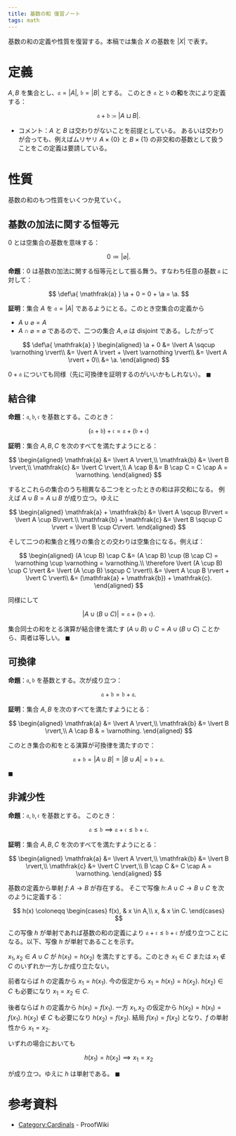 ```yaml
---
title: 基数の和 復習ノート
tags: math
---
```


基数の和の定義や性質を復習する。本稿では集合 $X$ の基数を $\lvert X \rvert$ で表す。

# 定義

$A, B$ を集合とし、$\mathfrak{a} = \lvert A \rvert$,
$\mathfrak{b} = \lvert B \rvert$ とする。
このとき $\mathfrak{a}$ と $\mathfrak{b}$ の**和**を次により定義する：

$$
\mathfrak{a} + \mathfrak{b} \coloneqq \lvert A \sqcup B \rvert.
$$

* コメント：$A$ と $B$ は交わりがないことを前提としている。
  あるいは交わりが合っても、例えばムリヤリ $A \times \lbrace 0 \rbrace$ と
  $B \times \lbrace 1 \rbrace$ の非交和の基数として扱うことをこの定義は要請している。

# 性質

基数の和のもつ性質をいくつか見ていく。

## 基数の加法に関する恒等元

$0$ とは空集合の基数を意味する：

$$
0 \coloneqq \lvert \varnothing \rvert.
$$

**命題**：$0$ は基数の加法に関する恒等元として振る舞う。すなわち任意の基数 $\mathfrak{a}$ に対して：

$$
\def\a{ \mathfrak{a} }
\a + 0 = 0 + \a = \a.
$$

**証明**：集合 $A$ を $\mathfrak{a} = \lvert A \rvert$ であるようにとる。このとき空集合の定義から

* $A \cup \varnothing = A$
* $A \cap \varnothing = \varnothing$
であるので、二つの集合 $A, \varnothing$ は disjoint である。したがって

$$
\def\a{ \mathfrak{a} }
\begin{aligned}
    \a + 0 &= \lvert A \sqcup \varnothing \rvert\\
    &= \lvert A \rvert + \lvert \varnothing \rvert\\
    &= \lvert A \rvert + 0\\
    &= \a.
\end{aligned}
$$

$0 + \mathfrak{a}$ についても同様（先に可換律を証明するのがいいかもしれない）。
$\blacksquare$

## 結合律

**命題**：$\mathfrak{a}, \mathfrak{b}, \mathfrak{c}$ を基数とする。このとき：

$$
(\mathfrak{a} + \mathfrak{b}) + \mathfrak{c}
= \mathfrak{a} + (\mathfrak{b} + \mathfrak{c})
$$

**証明**：集合 $A, B, C$ を次のすべてを満たすようにとる：

$$
\begin{aligned}
    \mathfrak{a} &= \lvert A \rvert,\\
    \mathfrak{b} &= \lvert B \rvert,\\
    \mathfrak{c} &= \lvert C \rvert,\\
    A \cap B &= B \cap C = C \cap A = \varnothing.
\end{aligned}
$$

するとこれらの集合のうち相異なる二つをとったときの和は非交和になる。
例えば $A \cup B = A \sqcup B$ が成り立つ。ゆえに

$$
\begin{aligned}
    \mathfrak{a} + \mathfrak{b} &= \lvert A \sqcup B\rvert = \lvert A \cup B\rvert.\\
    \mathfrak{b} + \mathfrak{c} &= \lvert B \sqcup C \rvert = \lvert B \cup C\rvert.
\end{aligned}
$$

そして二つの和集合と残りの集合との交わりは空集合になる。例えば：

$$
\begin{aligned}
(A \cup B) \cap C &= (A \cap B) \cup (B \cap C) = \varnothing \cup \varnothing = \varnothing.\\
\therefore \lvert (A \cup B) \cup C \rvert
&= \lvert (A \cup B) \sqcup C \rvert\\
&= \lvert A \cup B \rvert + \lvert C \rvert\\
&= (\mathfrak{a} + \mathfrak{b}) + \mathfrak{c}.
\end{aligned}
$$

同様にして

$$
\lvert A \cup (B \cup C)\rvert = \mathfrak{a} + (\mathfrak{b} + \mathfrak{c}).
$$

集合同士の和をとる演算が結合律を満たす
$(A \cup B) \cup C = A \cup (B \cup C)$
ことから、両者は等しい。
$\blacksquare$

## 可換律

**命題**：$\mathfrak{a}, \mathfrak{b}$ を基数とする。次が成り立つ：

$$
\mathfrak{a} + \mathfrak{b} = \mathfrak{b} + \mathfrak{a}.
$$

**証明**：集合 $A, B$ を次のすべてを満たすようにとる：

$$
\begin{aligned}
    \mathfrak{a} &= \lvert A \rvert,\\
    \mathfrak{b} &= \lvert B \rvert,\\
    A \cap B & = \varnothing.
\end{aligned}
$$

このとき集合の和をとる演算が可換律を満たすので：

$$
\mathfrak{a} + \mathfrak{b}
= \lvert A \cup B \rvert
= \lvert B \cup A \rvert = \mathfrak{b} + \mathfrak{a}.
$$

$\blacksquare$

## 非減少性

**命題**：$\mathfrak{a}, \mathfrak{b}, \mathfrak{c}$ を基数とする。
このとき：

$$
\mathfrak a \le \mathfrak b
\implies
\mathfrak a + \mathfrak c \le \mathfrak b + \mathfrak c.
$$

**証明**：集合 $A, B, C$ を次のすべてを満たすようにとる：

$$
\begin{aligned}
    \mathfrak{a} &= \lvert A \rvert,\\
    \mathfrak{b} &= \lvert B \rvert,\\
    \mathfrak{c} &= \lvert C \rvert,\\
    B \cap C &= C \cap A = \varnothing.
\end{aligned}
$$

基数の定義から単射 $f\colon A\longrightarrow B$ が存在する。
そこで写像 $h\colon A \cup C \longrightarrow B \cup C$ を次のように定義する：

$$
h(x) \coloneqq \begin{cases}
f(x), & x \in A,\\
x, & x \in C.
\end{cases}
$$

この写像 $h$ が単射であれば基数の和の定義により $\mathfrak a + \mathfrak c \le \mathfrak b + \mathfrak c$
が成り立つことになる。以下、写像 $h$ が単射であることを示す。

$x_1, x_2 \in A \cup C$ が $h(x_1) = h(x_2)$ を満たすとする。このとき
$x_1 \in C$ または $x_1 \notin C$ のいずれか一方しか成り立たない。

前者ならば $h$ の定義から $x_1 = h(x_1).$ 今の仮定から $x_1 = h(x_1) = h(x_2).$
$h(x_2) \in C$ も必要になり $x_1 = x_2 \in C.$

後者ならば $h$ の定義から $h(x_1) = f(x_1).$ 一方 $x_1, x_2$ の仮定から
$h(x_2) = h(x_1) = f(x_1).$ $h(x_2) \notin C$ も必要になり $h(x_2) = f(x_2).$
結局 $f(x_1) = f(x_2)$ となり、$f$ の単射性から $x_1 = x_2.$

いずれの場合においても

$$
h(x_1) = h(x_2) \implies x_1 = x_2
$$

が成り立つ。ゆえに $h$ は単射である。
$\blacksquare$

# 参考資料

* [Category:Cardinals](https://proofwiki.org/wiki/Category:Cardinals) - ProofWiki
